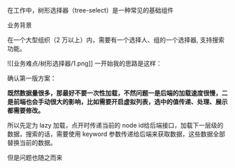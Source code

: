 
在工作中，树形选择器（tree-select）是一种常见的基础组件

业务背景

在一个大型组织（2 万以上）内，需要有一个选择人、组的一个选择器, 支持搜索功能。

![[业务难点/树形选择器/1.png]]
一开始我的思路是这样：

确认第一版方案：

**既然数据量很多，那最好不要一次性加载，不然问题一是后端的加载速度很慢，二是前端也会手动很大的影响，比如需要开启虚拟列表，选中的值传递、处理、展示都需要修改。**

所以先定为 lazy 加载，点开时传递当前的 node id给后端接口，加载下一层级的数据，搜索的话，需要使用 keyword 参数传递给后端来获取数据，这些数据全部替换当前的数据。


但是问题也随之而来
